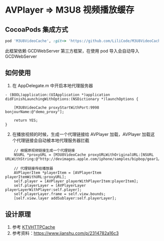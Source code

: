 # AVPlayer => M3U8 视频播放缓存

## CocoaPods 集成方式

```ruby
pod 'M3U8VideoCache', :git=> 'https://github.com/LiliCode/M3U8VideoCache.git'
```
此框架依赖 GCDWebServer 第三方框架，在使用 pod 导入会自动导入 GCDWebServer

## 如何使用

1. 在 AppDelegate.m 中开启本地代理服务器
```objc
- (BOOL)application:(UIApplication *)application didFinishLaunchingWithOptions:(NSDictionary *)launchOptions {

    [M3U8VideoCache proxyStartWithPort:9998 bonjourName:@"demo_proxy"];

    return YES;
}
```

2. 在播放视频的时候，生成一个代理链接给 AVPlayer 加载，AVPlayer 加载这个代理链接会自动被本地代理服务器拦截
```objc
    // 根据原视频链接生成一个代理链接
    NSURL *proxyURL = [M3U8VideoCache proxyURLWithOriginalURL:[NSURL URLWithString:@"http://devimages.apple.com/iphone/samples/bipbop/gear1/prog_index.m3u8"]];
    
    // 代理链接传给播放器
    AVPlayerItem *playerItem = [AVPlayerItem playerItemWithURL:proxyURL];
    self.player = [AVPlayer playerWithPlayerItem:playerItem];
    self.playerLayer = [AVPlayerLayer playerLayerWithPlayer:self.player];
    self.playerLayer.frame = self.view.bounds;
    [self.view.layer addSublayer:self.playerLayer];
```

## 设计原理

1. 参考 [KTVHTTPCache](https://github.com/ChangbaDevs/KTVHTTPCache) 
2. 参考资料：https://www.jianshu.com/p/2314782a16c3
